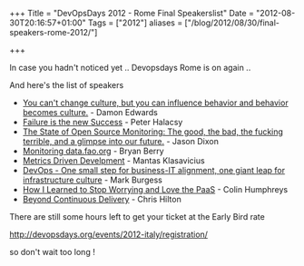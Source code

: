 +++
Title = "DevOpsDays 2012 - Rome Final Speakerslist"
Date = "2012-08-30T20:16:57+01:00"
Tags = ["2012"]
aliases = ["/blog/2012/08/30/final-speakers-rome-2012/"]

+++

In case you hadn't noticed yet .. Devopsdays Rome is on again ..

And here's the list of speakers

   <ul>
   <li><a href="/events/2012-italy/proposals/ChangeCulture/">You can't change culture, but you can influence behavior and behavior becomes culture.</a> - Damon Edwards
   <li><a href="/events/2012-italy/proposals/FailureIsTheNewSuccess/">Failure is the new Success</a> - Peter Halacsy
   <li><a href="/events/2012-italy/proposals/TheStateOfOpenSourceMonitoring/">The State of Open Source Monitoring: The good, the bad, the fucking terrible, and a glimpse into our future.</a> - Jason Dixon
   <li><a href="/events/2012-italy/proposals/MonitoringFAO/">Monitoring data.fao.org</a> - Bryan Berry
   <li><a href="/events/2012-italy/proposals/MetricsDrivenDevelopment/">Metrics Driven Develpment</a> - Mantas Klasavicius
   <li><a href="/events/2012-italy/proposals/OneSmallStepForBusinessITAlignment/">DevOps - One small step for business-IT alignment, one giant leap for infrastructure culture</a> - Mark Burgess

   <li><a href="/events/2012-italy/proposals/StopWorryingandLovethePaas/">How I Learned to Stop Worrying and Love the PaaS</a> - Colin Humphreys
   <li><a href="/events/2012-italy/proposals/BeyondContinuousDelivery/">Beyond Continuous Delivery</a> - Chris Hilton
</ul>

There are still some hours left to get your ticket at the Early Bird rate

<a href="http://devopsdays.org/events/2012-italy/registration/">http://devopsdays.org/events/2012-italy/registration/</a>

so don't wait too long !
